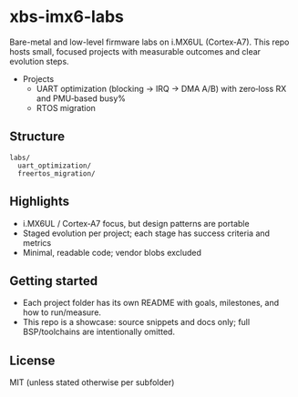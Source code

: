 # xbs-imx6-labs

Bare-metal and low-level firmware labs on i.MX6UL (Cortex‑A7). This repo hosts small, focused projects with measurable outcomes and clear evolution steps.

- Projects
  - UART optimization (blocking → IRQ → DMA A/B) with zero‑loss RX and PMU‑based busy%
  - RTOS migration

## Structure
```
labs/
  uart_optimization/
  freertos_migration/
```

## Highlights
- i.MX6UL / Cortex‑A7 focus, but design patterns are portable
- Staged evolution per project; each stage has success criteria and metrics
- Minimal, readable code; vendor blobs excluded

## Getting started
- Each project folder has its own README with goals, milestones, and how to run/measure.
- This repo is a showcase: source snippets and docs only; full BSP/toolchains are intentionally omitted.

## License
MIT (unless stated otherwise per subfolder)
